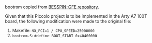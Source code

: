 bootrom copied from [BESSPIN-GFE repository](https://github.com/GaloisInc/BESSPIN-GFE).

Given that this Piccolo project is to be implemented in the Arty A7 100T board, the following modification were made to the original file:

1. Makefile:
`NO_PCI=1 / CPU_SPEED=25000000`
2. `bootrom.S`:
`#define BOOT_START 0x40400000` 
